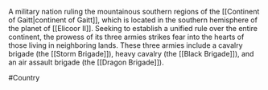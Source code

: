 A military nation ruling the mountainous southern regions of the <span class="political-bodies-places">[[Continent of Gaitt|continent of Gaitt]]</span>, which is located in the southern hemisphere of the planet of <span class="political-bodies-places">[[Elicoor II]]</span>.
Seeking to establish a unified rule over the entire continent, the prowess of its three armies strikes fear into the hearts of those living in neighboring lands.  These three armies include a cavalry brigade (the <span class="miscellaneous">[[Storm Brigade]]</span>), heavy cavalry (the <span class="races">[[Black Brigade]]</span>), and an air assault brigade (the <span class="races">[[Dragon Brigade]]</span>).

#Country